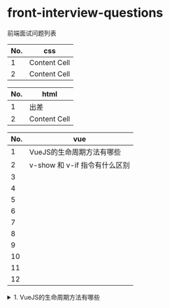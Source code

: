 # front-interview-questions
 前端面试问题列表


| No.  | css |
| ------------- | ------------- |
| 1  | Content Cell  |
| 2  | Content Cell  |


| No.  | html |
| ------------- | ------------- |
| 1  | 出差 |
| 2  | Content Cell  |


| No.  | vue |
| ------------- | ------------- |
| 1  | VueJS的生命周期方法有哪些  |
| 2  | v-show 和 v-if 指令有什么区别  |
| 3  |   |
| 4  |   |
| 5  |   |
| 6  |   |
| 7  |   |
| 8  |   |
| 9  |   |
| 10 |   |
| 11 |   |
| 12 |   |

<details>

<summary>1.  VueJS的生命周期方法有哪些</summary>

### You can add a header

You can add text within a collapsed section. 

You can add an image or a code block, too.

```ruby
   puts "Hello World"
```

</details>
